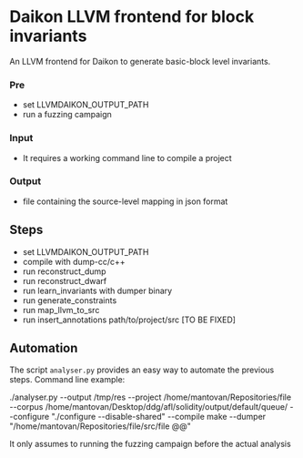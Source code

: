 # Daikon LLVM frontend for block invariants

An LLVM frontend for Daikon to generate basic-block level invariants.

### Pre

+ set LLVMDAIKON_OUTPUT_PATH
+ run a fuzzing campaign

### Input

+ It requires a working command line to compile a project

### Output

+ file containing the source-level mapping in json format

## Steps

+ set LLVMDAIKON_OUTPUT_PATH
+ compile with dump-cc/c++
+ run reconstruct_dump
+ run reconstruct_dwarf
+ run learn_invariants with dumper binary
+ run generate_constraints
+ run map_llvm_to_src
+ run insert_annotations path/to/project/src [TO BE FIXED]

## Automation

The script ```analyser.py``` provides an easy way to automate the previous steps. Command line example:

  ./analyser.py --output /tmp/res --project /home/mantovan/Repositories/file --corpus /home/mantovan/Desktop/ddg/afl/solidity/output/default/queue/ --configure "./configure --disable-shared" --compile make --dumper "/home/mantovan/Repositories/file/src/file @@"

It only assumes to running the fuzzing campaign before the actual analysis
